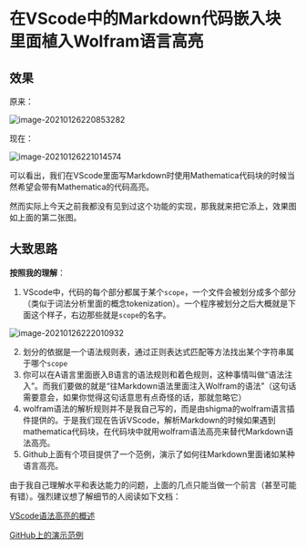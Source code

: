 # 在VScode中的Markdown代码嵌入块里面植入Wolfram语言高亮

## 效果

原来：

![image-20210126220853282](C:\Users\QQ\AppData\Roaming\Typora\typora-user-images\image-20210126220853282.png)

现在：

![image-20210126221014574](C:\Users\QQ\AppData\Roaming\Typora\typora-user-images\image-20210126221014574.png)

可以看出，我们在VScode里面写Markdown时使用Mathematica代码块的时候当然希望会带有Mathematica的代码高亮。

然而实际上今天之前我都没有见到过这个功能的实现，那我就来把它添上，效果图如上面的第二张图。

## 大致思路

**按照我的理解**：

1. VScode中，代码的每个部分都属于某个`scope`，一个文件会被划分成多个部分（类似于词法分析里面的概念tokenization）。一个程序被划分之后大概就是下面这个样子，右边那些就是`scope`的名字。

![image-20210126222010932](C:\Users\QQ\AppData\Roaming\Typora\typora-user-images\image-20210126222010932.png)

2. 划分的依据是一个语法规则表，通过正则表达式匹配等方法找出某个字符串属于哪个`scope`
3. 你可以在A语言里面嵌入B语言的语法规则和着色规则，这种事情叫做“语法注入”。而我们要做的就是“往Markdown语法里面注入Wolfram的语法”（这句话需要意会，如果你觉得这句话意思有点奇怪的话，那就忽略它）
4. wolfram语法的解析规则并不是我自己写的，而是由shigma的wolfram语言插件提供的。于是我们现在告诉VScode，解析Markdown的时候如果遇到mathematica代码块，在代码块中就用wolfram语法高亮来替代Markdown语法高亮。
5. Github上面有个项目提供了一个范例，演示了如何往Markdown里面诸如某种语言高亮。

由于我自己理解水平和表达能力的问题，上面的几点只能当做一个前言（甚至可能有错）。强烈建议想了解细节的人阅读如下文档：

[VScode语法高亮的概述](https://www.bookstack.cn/read/VS-Code-Extension-Doc-ZH/docs-language-extensions-syntax-highlight-guide.md#%E4%BD%9C%E7%94%A8%E5%9F%9F%E6%A3%80%E6%9F%A5%E5%99%A8)

[GitHub上的演示范例](https://github.com/mjbvz/vscode-fenced-code-block-grammar-injection-example)